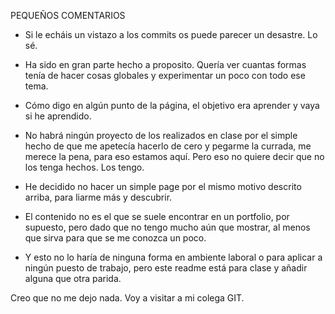 
PEQUEÑOS COMENTARIOS

- Si le echáis un vistazo a los commits os puede parecer un desastre. Lo sé.
- Ha sido en gran parte hecho a proposito. Quería ver cuantas formas tenía de hacer cosas globales y experimentar un poco con todo ese tema.
- Cómo digo en algún punto de la página, el objetivo era aprender y vaya si he aprendido.

- No habrá ningún proyecto de los realizados en clase por el simple hecho de que me apetecía hacerlo de cero y pegarme la currada, me merece la pena, para eso estamos aquí. Pero eso no quiere decir que no los tenga hechos. Los tengo.

- He decidido no hacer un simple page por el mismo motivo descrito arriba, para liarme más y descubrir.

- El contenido no es el que se suele encontrar en un portfolio, por supuesto, pero dado que no tengo mucho aún que mostrar, al menos que sirva para que se me conozca un poco.

- Y esto no lo haría de ninguna forma en ambiente laboral o para aplicar a ningún puesto de trabajo, pero este readme está para clase y añadir alguna que otra parida.

Creo que no me dejo nada.
Voy a visitar a mi colega GIT.


